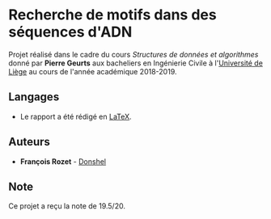# Recherche de motifs dans des séquences d'ADN

Projet réalisé dans le cadre du cours *Structures de données et algorithmes* donné par **Pierre Geurts** aux bacheliers en Ingénierie Civile à l'[Université de Liège](https://www.uliege.be/) au cours de l'année académique 2018-2019.

## Langages

* Le rapport a été rédigé en [LaTeX](https://www.latex-project.org/).

## Auteurs

* **François Rozet** - [Donshel](https://github.com/Donshel)

## Note

Ce projet a reçu la note de 19.5/20.
